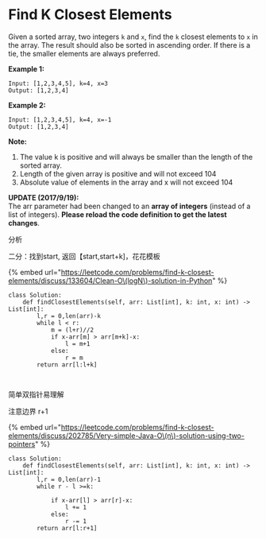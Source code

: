 # Find K Closest Elements

Given a sorted array, two integers `k` and `x`, find the `k` closest elements to `x` in the array. The result should also be sorted in ascending order. If there is a tie, the smaller elements are always preferred.

**Example 1:**  


```text
Input: [1,2,3,4,5], k=4, x=3
Output: [1,2,3,4]
```

**Example 2:**  


```text
Input: [1,2,3,4,5], k=4, x=-1
Output: [1,2,3,4]
```

**Note:**  


1. The value k is positive and will always be smaller than the length of the sorted array.
2. Length of the given array is positive and will not exceed 104
3. Absolute value of elements in the array and x will not exceed 104

**UPDATE \(2017/9/19\):**  
The arr parameter had been changed to an **array of integers** \(instead of a list of integers\). **Please reload the code definition to get the latest changes**.

分析

二分：找到start, 返回【start,start+k\]，花花模板

{% embed url="https://leetcode.com/problems/find-k-closest-elements/discuss/133604/Clean-O\(logN\)-solution-in-Python" %}

```text
class Solution:
    def findClosestElements(self, arr: List[int], k: int, x: int) -> List[int]:
        l,r = 0,len(arr)-k
        while l < r:
            m = (l+r)//2
            if x-arr[m] > arr[m+k]-x:
                l = m+1
            else:
                r = m
        return arr[l:l+k]
            
        
```



简单双指针易理解

注意边界 r+1

{% embed url="https://leetcode.com/problems/find-k-closest-elements/discuss/202785/Very-simple-Java-O\(n\)-solution-using-two-pointers" %}

```text
class Solution:
    def findClosestElements(self, arr: List[int], k: int, x: int) -> List[int]:
        l,r = 0,len(arr)-1
        while r - l >=k:
            
            if x-arr[l] > arr[r]-x:
                l += 1
            else:
                r -= 1
        return arr[l:r+1]
            
        
```



